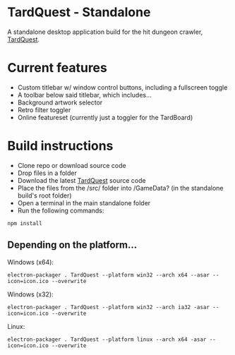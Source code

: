 # TardQuest - Standalone
A standalone desktop application build for the hit dungeon crawler, [TardQuest](https://github.com/packardbell95/tardquest).

# Current features
- Custom titlebar w/ window control buttons, including a fullscreen toggle
- A toolbar below said titlebar, which includes...
- Background artwork selector
- Retro filter toggler
- Online featureset (currently just a toggler for the TardBoard)

# Build instructions
- Clone repo or download source code
- Drop files in a folder
- Download the latest [TardQuest](https://github.com/packardbell95/tardquest) source code
- Place the files from the /src/ folder into /GameData? (in the standalone build's root folder)
- Open a terminal in the main standalone folder
- Run the following commands:
```
npm install
```
## Depending on the platform...
Windows (x64):
```
electron-packager . TardQuest --platform win32 --arch x64 --asar --icon=icon.ico --overwrite
```

Windows (x32):
```
electron-packager . TardQuest --platform win32 --arch ia32 -asar --icon=icon.ico --overwrite
```

Linux:
```
electron-packager . TardQuest --platform linux --arch x64 -asar --icon=icon.ico --overwrite
```

